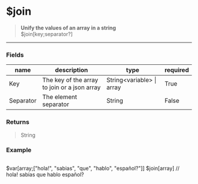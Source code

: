 # **$join**
> **Unify the values of an array in a string** <br/>
> $join[key;separator?]
- - -

### Fields
| name | description | type | required |
|------|-------------|------|----------|
| Key | The key of the array to join or a json array | String&lt;variable&gt; &#124; array | True |
| Separator | The element separator | String | False |

### Returns
> String

### Example
> ```php
$var[array;["hola!", "sabias", "que", "hablo", "español?"]]
$join[array] // hola! sabias que hablo español?
```